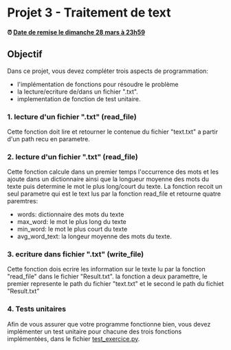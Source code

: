 # Projet 3 - Traitement de text

<!--- Changer la date de remise en modifiant le URL--->
#### :alarm_clock: [Date de remise le dimanche 28 mars à 23h59](https://www.timeanddate.com/countdown/generic?iso=20210329T2359&p0=165&font=cursive)

## Objectif
Dans ce projet, vous devez compléter trois aspects de programmation: 
- l'implémentation de fonctions pour résoudre le problème
- la lecture/ecriture de/dans un fichier ".txt".
- implementation de fonction de test unitaire.

### 1. lecture d'un fichier ".txt" (read_file)
Cette fonction doit lire et retourner le contenue du fichier "text.txt" a partir d'un path recu en parametre.

### 2. lecture d'un fichier ".txt" (read_file)
Cette fonction calcule dans un premier temps l'occurrence des mots et les ajoute dans un dictionnaire ainsi que la longueur moyenne des mots du texte puis determine
le mot le plus long/court du texte. La fonction recoit un seul parametre qui est le text lus par la fonction read_file et retourne quatre paremtres: 
- words: dictionnaire des mots du texte
- max_word: le mot le plus long du texte
- min_word: le mot le plus court du texte
- avg_word_text: la longeur moyenne des mots du texte.

### 3. ecriture dans fichier ".txt" (write_file)
Cette fonction dois ecrire les information sur le texte lu par la fonction "read_file" dans le fichier "Result.txt". la fonction a deux paramettre, le premier represente le path du fichier "text.txt" et le second le path du fichiet "Result.txt"

### 4. Tests unitaires 
Afin de vous assurer que votre programme fonctionne bien, vous devez implémenter un test unitaire pour chacune des trois fonctions implémentées, dans le fichier [test_exercice.py](test_exercice.py).

